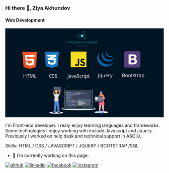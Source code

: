 ### Hi there 👋, Ziya Akhundov
#### Web Development
![Web Development](https://github.com/ZiyaAkhundov/ZiyaAkhundov/blob/main/front.png?raw=true)

I'm Front-end developer. I realy enjoy learning languages and frameworks. Some technologies I enjoy working with include Javascript and Jquery. Previously i worked on help desk and technical support in ASOİU.

Skills:   HTML / CSS / JAVASCRIPT / JQUERY / BOOTSTRAP /SQL

- 🔭 I’m currently working on this page. 


[<img src='https://cdn.jsdelivr.net/npm/simple-icons@3.0.1/icons/github.svg' alt='github' height='40'>](https://github.com/ZiyaAkhundov)  [<img src='https://cdn.jsdelivr.net/npm/simple-icons@3.0.1/icons/linkedin.svg' alt='linkedin' height='40'>](https://www.linkedin.com/in/ziya-akhundov-b69132242/)  [<img src='https://upload.wikimedia.org/wikipedia/commons/thumb/0/05/Facebook_Logo_%282019%29.png/1024px-Facebook_Logo_%282019%29.png' alt='facebook' height='40'>](https://www.facebook.com/ziya.akhundov)  [<img src='https://cdn.jsdelivr.net/npm/simple-icons@3.0.1/icons/instagram.svg' alt='instagram' height='40'>](https://www.instagram.com/akhundov_ziya)  

